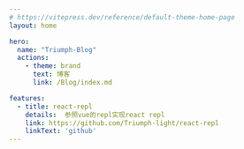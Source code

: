 ```yaml
---
# https://vitepress.dev/reference/default-theme-home-page
layout: home

hero:
  name: "Triumph-Blog"
  actions:
    - theme: brand
      text: 博客
      link: /Blog/index.md

features:
  - title: react-repl
    details:  参照vue的repl实现react repl
    link: https://github.com/Triumph-light/react-repl
    linkText: 'github'
---
```


